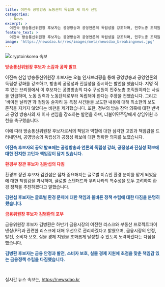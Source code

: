```yaml
---
title: 이진숙 공영방송 노동권력 독립과 새 이사 선임
categories:
  - News
excerpt: >
  이진숙 방송통신위원장 후보자는 공영방송과 공영언론의 독립성을 강조하며, 민주노총 조직원으로부터의 독립을 주장했습니다. 또한, 허위보도와 방송 장악 문제를 촉구하며, 공영 방송사의 이사 임기 종료와 더불어민주당의 상임위원 추천 문제를 언급했습니다. 김완섭 환경부 장관 후보자와 김병환 금융위원장 후보자도 각각 책임감과 금융 안정을 강조하며 역량을 언급했습니다.
feature_text: >
  이진숙 방송통신위원장 후보자는 공영방송과 공영언론의 독립성을 강조하며, 민주노총 조직원으로부터의 독립을 주장했습니다. 또한, 허위보도와 방송 장악 문제를 촉구하며, 공영 방송사의 이사 임기 종료와 더불어민주당의 상임위원 추천 문제를 언급했습니다. 김완섭 환경부 장관 후보자와 김병환 금융위원장 후보자도 각각 책임감과 금융 안정을 강조하며 역량을 언급했습니다.
image: 'https://newsdao.kr/res/images/meta/newsdao_breakingnews.jpg'
---
```


<p><img src="https://newsdao.kr/res/images/meta/newsdao_breakingnews.jpg" alt="cryptoinkorea 속보" /></p>

<p><b><span style="color: #ee2323;">방송통신위원장 후보자 소감과 공약 발표</span></b></p>

<p>이진숙 신임 방송통신위원장 후보자는 오늘 인사브리핑을 통해 공영방송과 공영언론의 독립성 강화를 강조하고, 방송의 공정성과 진실성을 중시하는 발언을 했습니다. 지명 직후 있는 브리핑에서 이 후보자는 공영방송의 다수 구성원이 민주노총 조직원이라는 사실을 언급하며, 노동 권력과 노동단체로부터 독립해야 한다는 주장을 전했습니다. 그리고 '바이든 날리면'과 청담동 술자리 등 특정 사건들을 보도한 내용에 대해 최소한의 보도 준칙을 지키지 않았다는 비판을 제기했습니다. 또한, 정부의 방송 장악 의혹에 대한 반박과 공영 방송사의 새 이사 선임을 강조하는 발언을 하며, 더불어민주당에게 상임위원 추천을 촉구했습니다.</p>

<p>이에 따라 방송통신위원장 후보자로서의 책임과 역할에 대한 심각한 고민과 책임감을 드러내면서, 공영방송의 독립성과 공정성 확보에 대한 명확한 의지를 보였습니다.</p>

<p><b><span style="color: #1a5490;">이진숙 후보자의 공약 발표에는 공영방송과 언론의 독립성 강화, 공정성과 진실성 확보에 대한 진지한 고민과 책임감이 담겨 있습니다.</span></b></p>

<p><b><span style="color: #ee2323;">환경부 장관 후보자 김완섭의 다짐</span></b></p>

<p>환경부 장관 후보자 김완섭은 점차 중요해지는 글로벌 이슈인 환경 분야를 맡게 되었음에 대한 책임감을 과시하며, 글로벌 스탠더드와 우리나라의 특수성을 모두 고려하여 환경 정책을 추진하겠다고 말했습니다.</p>

<p><b><span style="color: #1a5490;">김완섭 후보자는 글로벌 환경 문제에 대한 책임과 올바른 정책 수립에 대한 다짐을 분명히 했습니다.</span></b></p>

<p><b><span style="color: #ee2323;">금융위원장 후보자 김병환의 포부</span></b></p>

<p>금융위원장 후보자 김병환은 하반기 금융시장의 여전한 리스크와 부동산 프로젝트파이낸싱(PF)과 관련한 리스크에 대해 우선으로 관리하겠다고 밝혔으며, 금융시장의 안정, 발전, 소비자 보호, 실물 경제 지원을 조화롭게 달성할 수 있도록 노력하겠다는 다짐을 했습니다.</p>

<p><b><span style="color: #1a5490;">김병환 후보자는 금융 안정과 발전, 소비자 보호, 실물 경제 지원에 초점을 맞춘 책임감 있는 금융정책 수립을 다짐했습니다.</span></b></p>

<p data-ke-size="size16">&nbsp;</p>
실시간 뉴스 속보는, <a href="https://newsdao.kr" rel="dofollow">https://newsdao.kr</a>


